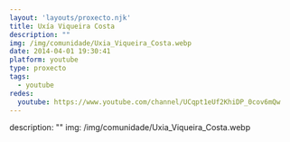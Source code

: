 ```yaml
---
layout: 'layouts/proxecto.njk'
title: Uxía Viqueira Costa
description: ""
img: /img/comunidade/Uxia_Viqueira_Costa.webp
date: 2014-04-01 19:30:41
platform: youtube
type: proxecto
tags:
  - youtube
redes:
  youtube: https://www.youtube.com/channel/UCqpt1eUf2KhiDP_0cov6mQw
---
```

description: ""
img: /img/comunidade/Uxia_Viqueira_Costa.webp
